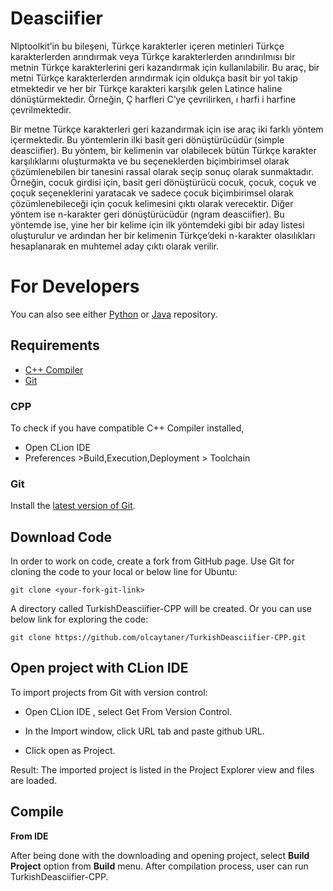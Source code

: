 # Deasciifier

Nlptoolkit’in bu bileşeni, Türkçe karakterler içeren metinleri Türkçe karakterlerden arındırmak veya Türkçe karakterlerden arındırılmısı bir metnin Türkçe karakterlerini geri kazandırmak için kullanılabilir. Bu araç, bir metni Türkçe karakterlerden arındırmak için oldukça basit bir yol takip etmektedir ve her bir Türkçe karakteri karşılık gelen Latince haline dönüştürmektedir. Örneğin, Ç harfleri C’ye çevrilirken, ı harfi i harfine çevrilmektedir.

Bir metne Türkçe karakterleri geri kazandırmak için ise araç iki farklı yöntem içermektedir. Bu yöntemlerin ilki basit geri dönüştürücüdür (simple deasciifier). Bu yöntem, bir kelimenin var olabilecek bütün Türkçe karakter karşılıklarını oluşturmakta ve bu seçeneklerden biçimbirimsel olarak çözümlenebilen bir tanesini rassal olarak seçip sonuç olarak sunmaktadır. Örneğin, cocuk girdisi için, basit geri dönüştürücü cocuk, çocuk, coçuk ve çoçuk seçeneklerini yaratacak ve sadece çocuk biçimbirimsel olarak çözümlenebileceği için çocuk kelimesini çıktı olarak verecektir. Diğer yöntem ise n-karakter geri dönüştürücüdür (ngram deasciifier). Bu yöntemde ise, yine her bir kelime için ilk yöntemdeki gibi bir aday listesi oluşturulur ve ardından her bir kelimenin Türkçe’deki n-karakter olasılıkları hesaplanarak en muhtemel aday çıktı olarak verilir.

For Developers
============
You can also see either [Python](https://github.com/olcaytaner/TurkishDeasciifier-Py) 
or [Java](https://github.com/olcaytaner/TurkishDeasciifier) repository.
## Requirements

* [C++ Compiler](#cpp)
* [Git](#git)


### CPP
To check if you have compatible C++ Compiler installed,
* Open CLion IDE 
* Preferences >Build,Execution,Deployment > Toolchain  

### Git

Install the [latest version of Git](https://git-scm.com/book/en/v2/Getting-Started-Installing-Git).

## Download Code

In order to work on code, create a fork from GitHub page. 
Use Git for cloning the code to your local or below line for Ubuntu:

	git clone <your-fork-git-link>

A directory called TurkishDeasciifier-CPP will be created. Or you can use below link for exploring the code:

	git clone https://github.com/olcaytaner/TurkishDeasciifier-CPP.git

## Open project with CLion IDE

To import projects from Git with version control:

* Open CLion IDE , select Get From Version Control.

* In the Import window, click URL tab and paste github URL.

* Click open as Project.

Result: The imported project is listed in the Project Explorer view and files are loaded.


## Compile

**From IDE**

After being done with the downloading and opening project, select **Build Project** option from **Build** menu. After compilation process, user can run TurkishDeasciifier-CPP.
